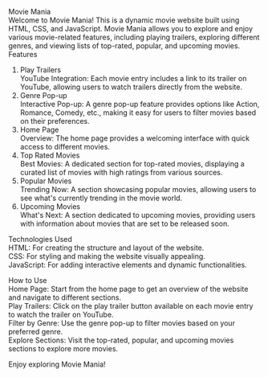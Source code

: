 Movie Mania<br>
Welcome to Movie Mania! This is a dynamic movie website built using HTML, CSS, and JavaScript. Movie Mania allows you to explore and enjoy various movie-related features, including playing trailers, exploring different genres, and viewing lists of top-rated, popular, and upcoming movies.
Features<br>
1. Play Trailers<br>
YouTube Integration: Each movie entry includes a link to its trailer on YouTube, allowing users to watch trailers directly from the website.<br>
2. Genre Pop-up<br>
Interactive Pop-up: A genre pop-up feature provides options like Action, Romance, Comedy, etc., making it easy for users to filter movies based on their preferences.<br>
3. Home Page<br>
Overview: The home page provides a welcoming interface with quick access to different movies.<br>
4. Top Rated Movies<br>
Best Movies: A dedicated section for top-rated movies, displaying a curated list of movies with high ratings from various sources.<br>
5. Popular Movies<br>
Trending Now: A section showcasing popular movies, allowing users to see what's currently trending in the movie world.<br>
6. Upcoming Movies<br>
What's Next: A section dedicated to upcoming movies, providing users with information about movies that are set to be released soon.<br>

Technologies Used<br>
HTML: For creating the structure and layout of the website.<br>
CSS: For styling and making the website visually appealing.<br>
JavaScript: For adding interactive elements and dynamic functionalities.<br>

How to Use<br>
Home Page: Start from the home page to get an overview of the website and navigate to different sections.<br>
Play Trailers: Click on the play trailer button available on each movie entry to watch the trailer on YouTube.<br>
Filter by Genre: Use the genre pop-up to filter movies based on your preferred genre.<br>
Explore Sections: Visit the top-rated, popular, and upcoming movies sections to explore more movies.<br>

Enjoy exploring Movie Mania! 

